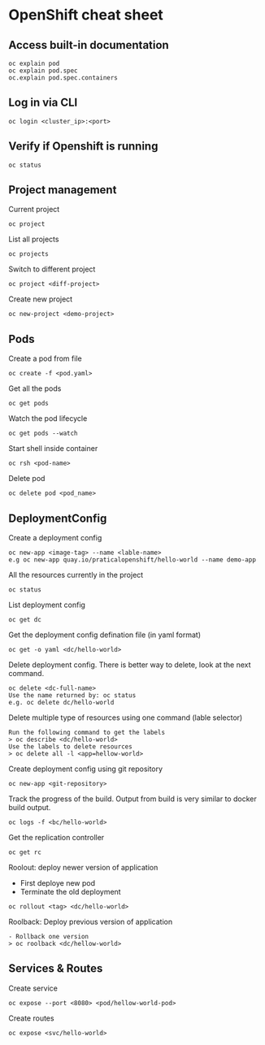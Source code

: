# OpenShift cheat sheet

## Access built-in documentation

```
oc explain pod
oc explain pod.spec
oc.explain pod.spec.containers
```

## Log in via CLI

```
oc login <cluster_ip>:<port>
```

## Verify if Openshift is running

```
oc status
```

## Project management

Current project

```
oc project
```

List all projects

```
oc projects
```

Switch to different project

```
oc project <diff-project>
```

Create new project

```
oc new-project <demo-project>
```

## Pods

Create a pod from file
```
oc create -f <pod.yaml>
```

Get all the pods
```
oc get pods
```

Watch the pod lifecycle
```
oc get pods --watch
```

Start shell inside container
```
oc rsh <pod-name>
```

Delete pod
```
oc delete pod <pod_name>
```

## DeploymentConfig

Create a deployment config
```
oc new-app <image-tag> --name <lable-name>
e.g oc new-app quay.io/praticalopenshift/hello-world --name demo-app
```

All the resources currently in the project
```
oc status
```

List deployment config
```
oc get dc
```

Get the deployment config defination file (in yaml format)
```
oc get -o yaml <dc/hello-world>
```

Delete deployment config. There is better way to delete, look at the next command.
```
oc delete <dc-full-name>
Use the name returned by: oc status
e.g. oc delete dc/hello-world
```

Delete multiple type of resources using one command (lable selector)
```
Run the following command to get the labels
> oc describe <dc/hello-world> 
Use the labels to delete resources
> oc delete all -l <app=hellow-world>
```

Create deployment config using git repository
```
oc new-app <git-repository>
```

Track the progress of the build. Output from build is very similar to docker build output.
```
oc logs -f <bc/hello-world>
```

Get the replication controller
```
oc get rc
```

Roolout: deploy newer version of application
- First deploye new pod
- Terminate the old deployment
```
oc rollout <tag> <dc/hello-world>
```

Roolback: Deploy previous version of application
```
- Rollback one version
> oc roolback <dc/hellow-world>
```

## Services & Routes

Create service
```
oc expose --port <8080> <pod/hellow-world-pod>
```

Create routes
```
oc expose <svc/hello-world>
```

